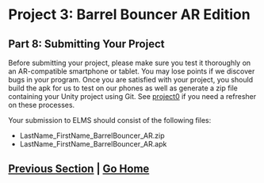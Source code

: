 # Project 3: Barrel Bouncer AR Edition

## Part 8: Submitting Your Project

Before submitting your project, please make sure you test it thoroughly on an AR-compatible smartphone or tablet. You may lose points if we discover bugs in your program. Once you are satisfied with your project, you should build the apk for us to test on our phones as well as generate a zip file containing your Unity project using Git. See [project0](../../project0/) if you need a refresher on these processes.

Your submission to ELMS should consist of the following files:

* LastName_FirstName_BarrelBouncer_AR.zip
* LastName_FirstName_BarrelBouncer_AR.apk

## [Previous Section](../share-react) | [Go Home](..)
